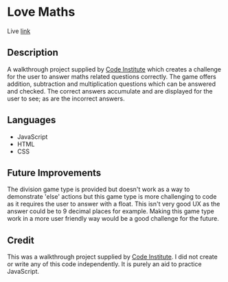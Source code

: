 # Love Maths

Live [link](https://secarrel.github.io/Love_Maths/)

## Description 
A walkthrough project supplied by [Code Institute](https://codeinstitute.net/full-stack-software-development-diploma/?hsa_acc=8983321581&hsa_cam=1578649861&hsa_grp=1147890658588794&hsa_ad&hsa_src=o&hsa_tgt=kwd-71743597220113%3Aloc-188&hsa_kw=code%20institute&hsa_mt=e&hsa_net=adwords&hsa_ver=3&msclkid=96e9d238c1ea12152f48b6db168dd415&utm_source=bing&utm_medium=cpc&utm_campaign=CI%20-%20UK%20-%20Search%20-%20Brand&utm_term=code%20institute&utm_content=CI%20-%20UK%20-%20Search%20-%20Brand%20-%20Exact) which creates a challenge for the user to answer maths related questions correctly. The game offers addition, subtraction and multiplication questions which can be answered and checked. The correct answers accumulate and are displayed for the user to see; as are the incorrect answers.

## Languages
- JavaScript
- HTML
- CSS

## Future Improvements
The division game type is provided but doesn't work as a way to demonstrate 'else' actions but this game type is more challenging to code as it requires the user to answer with a float. This isn't very good UX as the answer could be to 9 decimal places for example. Making this game type work in a more user friendly way would be a good challenge for the future. 

## Credit
This was a walkthrough project supplied by [Code Institute](https://codeinstitute.net/full-stack-software-development-diploma/?hsa_acc=8983321581&hsa_cam=1578649861&hsa_grp=1147890658588794&hsa_ad&hsa_src=o&hsa_tgt=kwd-71743597220113%3Aloc-188&hsa_kw=code%20institute&hsa_mt=e&hsa_net=adwords&hsa_ver=3&msclkid=96e9d238c1ea12152f48b6db168dd415&utm_source=bing&utm_medium=cpc&utm_campaign=CI%20-%20UK%20-%20Search%20-%20Brand&utm_term=code%20institute&utm_content=CI%20-%20UK%20-%20Search%20-%20Brand%20-%20Exact). I did not create or write any of this code independently. It is purely an aid to practice JavaScript. 